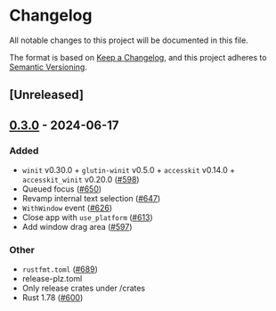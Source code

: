 # Changelog
All notable changes to this project will be documented in this file.

The format is based on [Keep a Changelog](https://keepachangelog.com/en/1.0.0/),
and this project adheres to [Semantic Versioning](https://semver.org/spec/v2.0.0.html).

## [Unreleased]

## [0.3.0](https://github.com/marc2332/freya/compare/freya-common-v0.2.1...freya-common-v0.3.0) - 2024-06-17

### Added
- `winit` v0.30.0 + `glutin-winit` v0.5.0 + `accesskit` v0.14.0 + `accesskit_winit` v0.20.0  ([#598](https://github.com/marc2332/freya/pull/598))
- Queued focus ([#650](https://github.com/marc2332/freya/pull/650))
- Revamp internal text selection ([#647](https://github.com/marc2332/freya/pull/647))
- `WithWindow` event ([#626](https://github.com/marc2332/freya/pull/626))
- Close app with `use_platform` ([#613](https://github.com/marc2332/freya/pull/613))
- Add window drag area ([#597](https://github.com/marc2332/freya/pull/597))

### Other
- `rustfmt.toml` ([#689](https://github.com/marc2332/freya/pull/689))
- release-plz.toml
- Only release crates under /crates
- Rust 1.78 ([#600](https://github.com/marc2332/freya/pull/600))

